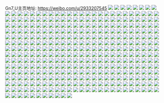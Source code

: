 Gn7_U主页地址: https://weibo.com/u/2933207545 
![](https://wx4.sinaimg.cn/mw2000/aed531f9ly1h9hffmnej6j22c0340b2b.jpg) 
![](https://wx4.sinaimg.cn/mw2000/aed531f9ly1h9hffks9znj22c03404qr.jpg) 
![](https://wx4.sinaimg.cn/mw2000/aed531f9ly1h9hffolgn9j228i2zc4qr.jpg) 
![](https://wx4.sinaimg.cn/mw2000/aed531f9ly1h9hffpxi05j22c0340x6p.jpg) 
![](https://wx4.sinaimg.cn/mw2000/aed531f9ly1h9hffuldp9j22c03407wj.jpg) 
![](https://wx4.sinaimg.cn/mw2000/aed531f9ly1h9hfft32xqj22c0340e83.jpg) 
![](https://wx4.sinaimg.cn/mw2000/aed531f9ly1h9hffvr2hoj22c03407wi.jpg) 
![](https://wx4.sinaimg.cn/mw2000/aed531f9ly1h9hffrkbmzj22c0340qv6.jpg) 
![](https://wx4.sinaimg.cn/mw2000/aed531f9ly1h9hffwwg11j22c0340hdt.jpg) 
![](https://wx4.sinaimg.cn/mw2000/aed531f9ly1h8xr01n2ybj22c033a1l1.jpg) 
![](https://wx4.sinaimg.cn/mw2000/aed531f9ly1h8xr03y14wj22c0340kjn.jpg) 
![](https://wx4.sinaimg.cn/mw2000/aed531f9ly1h8xr057673j22az2xz7wj.jpg) 
![](https://wx4.sinaimg.cn/mw2000/aed531f9ly1h8xr0865kjj22c03407wk.jpg) 
![](https://wx4.sinaimg.cn/mw2000/aed531f9ly1h8xr0a5f81j22c0340e83.jpg) 
![](https://wx4.sinaimg.cn/mw2000/aed531f9ly1h8xr0b413oj22ef35se82.jpg) 
![](https://wx4.sinaimg.cn/mw2000/aed531f9ly1h8wlba6mt5j227m2y5hdt.jpg) 
![](https://wx4.sinaimg.cn/mw2000/aed531f9ly1h8wlbn7950j227h2xzqv7.jpg) 
![](https://wx4.sinaimg.cn/mw2000/aed531f9ly1h8wlbff24dj22642w7npe.jpg) 
![](https://wx4.sinaimg.cn/mw2000/aed531f9ly1h8wlbwmpokj22c033u1l1.jpg) 
![](https://wx4.sinaimg.cn/mw2000/aed531f9ly1h8wlc5rm3rj21w22lp4qq.jpg) 
![](https://wx4.sinaimg.cn/mw2000/aed531f9ly1h8wlc1o83bj228c2z5x6q.jpg) 
![](https://wx4.sinaimg.cn/mw2000/aed531f9ly1h8kvwj1kzrj20uk8v4u0z.jpg) 
![](https://wx4.sinaimg.cn/mw2000/aed531f9ly1h8kvxd8ju3j20uk8i5kjn.jpg) 
![](https://wx4.sinaimg.cn/mw2000/aed531f9ly1h8kvxeyixej20uk7wkqv7.jpg) 
![](https://wx4.sinaimg.cn/mw2000/aed531f9ly1h8kvxgvza0j20uk8r8u0z.jpg) 
![](https://wx4.sinaimg.cn/mw2000/aed531f9ly1h8kvxb31otj20uk8gfhdv.jpg) 
![](https://wx4.sinaimg.cn/mw2000/aed531f9ly1h8kvxjkktfj20uk8zfnpf.jpg) 
![](https://wx4.sinaimg.cn/mw2000/aed531f9ly1h8kvxmf5q2j20uk9ytx6r.jpg) 
![](https://wx4.sinaimg.cn/mw2000/aed531f9ly1h8kvxoo0wqj20uk99g1l0.jpg) 
![](https://wx4.sinaimg.cn/mw2000/aed531f9ly1h8kvxqzwbnj20ukac0kjo.jpg) 
![](https://wx4.sinaimg.cn/mw2000/aed531f9ly1h8kvxtpvwmj20uk8gtu0z.jpg) 
![](https://wx4.sinaimg.cn/mw2000/aed531f9ly1h8kvxx6oyuj20uk99fb2c.jpg) 
![](https://wx4.sinaimg.cn/mw2000/aed531f9ly1h8kvxzncywj20uk839u0y.jpg) 
![](https://wx4.sinaimg.cn/mw2000/aed531f9ly1h8ap9k7nddj22772xmhdt.jpg) 
![](https://wx4.sinaimg.cn/mw2000/aed531f9ly1h8ap9d0crdj22c0340kjn.jpg) 
![](https://wx4.sinaimg.cn/mw2000/aed531f9ly1h8ap9f8kc7j227f2xunpe.jpg) 
![](https://wx4.sinaimg.cn/mw2000/aed531f9ly1h8ap9awt5kj22c03407wj.jpg) 
![](https://wx4.sinaimg.cn/mw2000/aed531f9ly1h8ap9gu1m2j22c033m7wi.jpg) 
![](https://wx4.sinaimg.cn/mw2000/aed531f9ly1h8ap9ldd3jj22c033q4qr.jpg) 
![](https://wx4.sinaimg.cn/mw2000/aed531f9ly1h8ap9igvivj22c03404qq.jpg) 
![](https://wx4.sinaimg.cn/mw2000/aed531f9ly1h8ap9ml5ohj22dc35s4qr.jpg) 
![](https://wx4.sinaimg.cn/mw2000/aed531f9ly1h8ap9jhjojj22c033ub2a.jpg) 
![](https://wx4.sinaimg.cn/mw2000/aed531f9ly1h7um74cn2yj20u014un6g.jpg) 
![](https://wx4.sinaimg.cn/mw2000/aed531f9ly1h7um73kit0j20u0140gty.jpg) 
![](https://wx4.sinaimg.cn/mw2000/aed531f9ly1h7um734x38j20u013y11y.jpg) 
![](https://wx4.sinaimg.cn/mw2000/aed531f9ly1h7um75t5pdj20u01407ct.jpg) 
![](https://wx4.sinaimg.cn/mw2000/aed531f9ly1h7um74omanj20u013wjz2.jpg) 
![](https://wx4.sinaimg.cn/mw2000/aed531f9ly1h7um7515hdj20u0140dol.jpg) 
![](https://wx4.sinaimg.cn/mw2000/aed531f9ly1h7um73wvp7j20u014011m.jpg) 
![](https://wx4.sinaimg.cn/mw2000/aed531f9ly1h7um75g2cgj20u014047k.jpg) 
![](https://wx4.sinaimg.cn/mw2000/aed531f9ly1h7fbhpyyrkj227x2ymwyf.jpg) 
![](https://wx4.sinaimg.cn/mw2000/aed531f9ly1h7fbhec8wej22db35shdw.jpg) 
![](https://wx4.sinaimg.cn/mw2000/aed531f9ly1h7fbhmpdlpj22bs33r7qk.jpg) 
![](https://wx4.sinaimg.cn/mw2000/aed531f9ly1h7fbhg4vurj22dc35snpg.jpg) 
![](https://wx4.sinaimg.cn/mw2000/aed531f9ly1h7fbhi1uzoj22dc35sx6s.jpg) 
![](https://wx4.sinaimg.cn/mw2000/aed531f9ly1h7fbhjhsakj22db35s1e3.jpg) 
![](https://wx4.sinaimg.cn/mw2000/aed531f9ly1h7fbhrg42mj22dc35shdv.jpg) 
![](https://wx4.sinaimg.cn/mw2000/aed531f9ly1h7fbhl20pqj22de35snpf.jpg) 
![](https://wx4.sinaimg.cn/mw2000/aed531f9ly1h7fbhu66juj22db35stvq.jpg) 
![](https://wx4.sinaimg.cn/mw2000/aed531f9ly1h7fbhsur9pj22db35s1dp.jpg) 
![](https://wx4.sinaimg.cn/mw2000/aed531f9ly1h71hf9lfihj20u013ugo5.jpg) 
![](https://wx4.sinaimg.cn/mw2000/aed531f9ly1h71hf2ovb2j20u0141n5t.jpg) 
![](https://wx4.sinaimg.cn/mw2000/aed531f9ly1h71hf6okbqj20u01380zn.jpg) 
![](https://wx4.sinaimg.cn/mw2000/aed531f9ly1h71hf4oikmj20u0141whv.jpg) 
![](https://wx4.sinaimg.cn/mw2000/aed531f9ly1h71hf5ukdrj20u013wakl.jpg) 
![](https://wx4.sinaimg.cn/mw2000/aed531f9ly1h71hf37c37j20u014042o.jpg) 
![](https://wx4.sinaimg.cn/mw2000/aed531f9ly1h71hf7ijhlj20u0134ac1.jpg) 
![](https://wx4.sinaimg.cn/mw2000/aed531f9ly1h71hf45kgxj20u0141ai4.jpg) 
![](https://wx4.sinaimg.cn/mw2000/aed531f9ly1h71hf8qg1vj20u013n0zi.jpg) 
![](https://wx4.sinaimg.cn/mw2000/aed531f9ly1h6mfp6f2aij20u0141wlq.jpg) 
![](https://wx4.sinaimg.cn/mw2000/aed531f9ly1h6mfpbqwn2j20u0141q76.jpg) 
![](https://wx4.sinaimg.cn/mw2000/aed531f9ly1h6mfp8nrrnj20u0140ah9.jpg) 
![](https://wx4.sinaimg.cn/mw2000/aed531f9ly1h6mfpe1zz6j20u013ydkg.jpg) 
![](https://wx4.sinaimg.cn/mw2000/aed531f9ly1h6mfpfddodj20u013ytgp.jpg) 
![](https://wx4.sinaimg.cn/mw2000/aed531f9ly1h6mfpg36l8j20u0141439.jpg) 
![](https://wx4.sinaimg.cn/mw2000/aed531f9ly1h6ecf3ttl2j20u017b7a4.jpg) 
![](https://wx4.sinaimg.cn/mw2000/aed531f9ly1h6ecf5gwg8j20u01900xn.jpg) 
![](https://wx4.sinaimg.cn/mw2000/aed531f9ly1h6ecf3f5jwj20u017egn0.jpg) 
![](https://wx4.sinaimg.cn/mw2000/aed531f9ly1h6ecf2p6cnj20u014344n.jpg) 
![](https://wx4.sinaimg.cn/mw2000/aed531f9ly1h6ecf64xjcj20u0140afc.jpg) 
![](https://wx4.sinaimg.cn/mw2000/aed531f9ly1h6ecf32q5bj20u0141djo.jpg) 
![](https://wx4.sinaimg.cn/mw2000/aed531f9ly1h6ecf1g9kmj20u018z7af.jpg) 
![](https://wx4.sinaimg.cn/mw2000/aed531f9ly1h6ecf5qnuej20u019075m.jpg) 
![](https://wx4.sinaimg.cn/mw2000/aed531f9ly1h6ecf2dsjrj20u0192wki.jpg) 
![](https://wx4.sinaimg.cn/mw2000/aed531f9ly1h6ecf1y3eaj20u0191tbc.jpg) 
![](https://wx4.sinaimg.cn/mw2000/aed531f9ly1h6ecf54pavj20u0190wkp.jpg) 
![](https://wx4.sinaimg.cn/mw2000/aed531f9ly1h6aukoearzj22c0340dnq.jpg) 
![](https://wx4.sinaimg.cn/mw2000/aed531f9ly1h6aukc3relj22c0340457.jpg) 
![](https://wx4.sinaimg.cn/mw2000/aed531f9ly1h691k6f2zij22c0340n7i.jpg) 
![](https://wx4.sinaimg.cn/mw2000/aed531f9ly1h653g2be3kj20u017ydgo.jpg) 
![](https://wx4.sinaimg.cn/mw2000/aed531f9ly1h653g39n56j20u01910ti.jpg) 
![](https://wx4.sinaimg.cn/mw2000/aed531f9ly1h653g0nyulj20u0140gn1.jpg) 
![](https://wx4.sinaimg.cn/mw2000/aed531f9ly1h653g71jtjj20u0190q7n.jpg) 
![](https://wx4.sinaimg.cn/mw2000/aed531f9ly1h653g5emqrj20u01910x4.jpg) 
![](https://wx4.sinaimg.cn/mw2000/aed531f9ly1h653g4bnv2j20u0140myg.jpg) 
![](https://wx4.sinaimg.cn/mw2000/aed531f9ly1h6431q2g7yj22c02c0kjm.jpg) 
![](https://wx4.sinaimg.cn/mw2000/aed531f9ly1h5y34y6hwwj20u018w0u8.jpg) 
![](https://wx4.sinaimg.cn/mw2000/aed531f9ly1h5y355qqxkj20u0190jx9.jpg) 
![](https://wx4.sinaimg.cn/mw2000/aed531f9ly1h5y353y4erj20u019040g.jpg) 
![](https://wx4.sinaimg.cn/mw2000/aed531f9ly1h5y34xjr9wj20u018tab8.jpg) 
![](https://wx4.sinaimg.cn/mw2000/aed531f9ly1h5y3501jt9j20u018o7an.jpg) 
![](https://wx4.sinaimg.cn/mw2000/aed531f9ly1h5y3520nrbj20u018ytad.jpg) 
![](https://wx4.sinaimg.cn/mw2000/aed531f9ly1h5y355dvlzj20u0190dla.jpg) 
![](https://wx4.sinaimg.cn/mw2000/aed531f9ly1h5y350b9pij20u018oafh.jpg) 
![](https://wx4.sinaimg.cn/mw2000/aed531f9ly1h5y354b3ecj20u018ngnc.jpg) 
![](https://wx4.sinaimg.cn/mw2000/aed531f9ly1h5y3578dasj20u0190767.jpg) 
![](https://wx4.sinaimg.cn/mw2000/aed531f9ly1h5y35623azj20u0190dkw.jpg) 
![](https://wx4.sinaimg.cn/mw2000/aed531f9ly1h5sa8uwxz5j20u018v78k.jpg) 
![](https://wx4.sinaimg.cn/mw2000/aed531f9ly1h5sa8tdocuj20u0190dla.jpg) 
![](https://wx4.sinaimg.cn/mw2000/aed531f9ly1h5sa8spb4lj20u0191q6w.jpg) 
![](https://wx4.sinaimg.cn/mw2000/aed531f9ly1h5sa8tx217j20u0190wke.jpg) 
![](https://wx4.sinaimg.cn/mw2000/aed531f9ly1h5sa8r9xbdj20u0190q6x.jpg) 
![](https://wx4.sinaimg.cn/mw2000/aed531f9ly1h5sa8ugtdyj20u0190grq.jpg) 
![](https://wx4.sinaimg.cn/mw2000/aed531f9ly1h5sa8vuyowj20u0191440.jpg) 
![](https://wx4.sinaimg.cn/mw2000/aed531f9ly1h5sa8s4d2ij20u018rgqj.jpg) 
![](https://wx4.sinaimg.cn/mw2000/aed531f9ly1h5sa8vdgrhj20u018y797.jpg) 
![](https://wx4.sinaimg.cn/mw2000/aed531f9ly1h59yuzstr7j20u01hc0zu.jpg) 
![](https://wx4.sinaimg.cn/mw2000/aed531f9ly1h59yv0f4yij20u01g6agp.jpg) 
![](https://wx4.sinaimg.cn/mw2000/aed531f9ly1h548xlv1flj216o1kwwz0.jpg) 
![](https://wx4.sinaimg.cn/mw2000/aed531f9ly1h548xl33ehj216o1kwhde.jpg) 
![](https://wx4.sinaimg.cn/mw2000/aed531f9ly1h548xjyv68j22c03327wi.jpg) 
![](https://wx4.sinaimg.cn/mw2000/aed531f9ly1h548xmhkc1j21811kwngr.jpg) 
![](https://wx4.sinaimg.cn/mw2000/aed531f9ly1h548xhdv8pj20zo1j1n92.jpg) 
![](https://wx4.sinaimg.cn/mw2000/aed531f9ly1h4wzy7c2lzj20uk88xnpg.jpg) 
![](https://wx4.sinaimg.cn/mw2000/aed531f9ly1h4wzyipw0cj20uk8xlqv7.jpg) 
![](https://wx4.sinaimg.cn/mw2000/aed531f9ly1h4wzz7tzuuj20uk9itkjo.jpg) 
![](https://wx4.sinaimg.cn/mw2000/aed531f9ly1h4wzxt42vhj20ukbmfhdw.jpg) 
![](https://wx4.sinaimg.cn/mw2000/aed531f9ly1h4x00f3imjj20ukb67kjp.jpg) 
![](https://wx4.sinaimg.cn/mw2000/aed531f9ly1h4x00nuzw2j20ukafr4qt.jpg) 
![](https://wx4.sinaimg.cn/mw2000/aed531f9ly1h4x042lb6rj20uka3b7wl.jpg) 
![](https://wx4.sinaimg.cn/mw2000/aed531f9ly1h4x04ce8yaj20ukclox6r.jpg) 
![](https://wx4.sinaimg.cn/mw2000/aed531f9ly1h4x04qmt86j20ukagk1l0.jpg) 
![](https://wx4.sinaimg.cn/mw2000/aed531f9ly1h4x052qvncj20ukb77b2c.jpg) 
![](https://wx4.sinaimg.cn/mw2000/aed531f9ly1h4x059ailkj21hg4dfnpd.jpg) 
![](https://wx4.sinaimg.cn/mw2000/aed531f9ly1h4wyvlh7j8j20zo1ao1cm.jpg) 
![](https://wx4.sinaimg.cn/mw2000/aed531f9ly1h4wyvkj88ej20zn1b6aqh.jpg) 
![](https://wx4.sinaimg.cn/mw2000/aed531f9ly1h4wyvjhl9jj22c0340npe.jpg) 
![](https://wx4.sinaimg.cn/mw2000/aed531f9ly1h4wyvm1mwqj216o1kw1io.jpg) 
![](https://wx4.sinaimg.cn/mw2000/aed531f9ly1h4wyvevj2hj20zo1al179.jpg) 
![](https://wx4.sinaimg.cn/mw2000/aed531f9ly1h4wyvhdebyj22c03404qr.jpg) 
![](https://wx4.sinaimg.cn/mw2000/aed531f9ly1h4nwbjkxwaj22c0340u0y.jpg) 
![](https://wx4.sinaimg.cn/mw2000/aed531f9ly1h4nwbpaqz6j22c03401kz.jpg) 
![](https://wx4.sinaimg.cn/mw2000/aed531f9ly1h4nwbmb01yj22c03407wj.jpg) 
![](https://wx4.sinaimg.cn/mw2000/aed531f9ly1h4nwbu5l5ej22c0340e81.jpg) 
![](https://wx4.sinaimg.cn/mw2000/aed531f9ly1h4nwbrwqe5j22c03404qr.jpg) 
![](https://wx4.sinaimg.cn/mw2000/aed531f9ly1h4nwbv37qlj22c03407wi.jpg) 
![](https://wx4.sinaimg.cn/mw2000/aed531f9ly1h4nwbtm7p8j22c0340npd.jpg) 
![](https://wx4.sinaimg.cn/mw2000/aed531f9ly1h4nwbib8aqj22c0340qv6.jpg) 
![](https://wx4.sinaimg.cn/mw2000/aed531f9ly1h4nwbsyx2dj22c0340kjm.jpg) 
![](https://wx4.sinaimg.cn/mw2000/aed531f9ly1h434v5pruhj22c0340kjm.jpg) 
![](https://wx4.sinaimg.cn/mw2000/aed531f9ly1h434v0xjouj22c03404qr.jpg) 
![](https://wx4.sinaimg.cn/mw2000/aed531f9ly1h3zqnfso96j22c03407wk.jpg) 
![](https://wx4.sinaimg.cn/mw2000/aed531f9ly1h3zqnh3nrfj22042p11ky.jpg) 
![](https://wx4.sinaimg.cn/mw2000/aed531f9ly1h3zqnc3kj5j22c03401l0.jpg) 
![](https://wx4.sinaimg.cn/mw2000/aed531f9ly1h3zqno01qfj21ya2j3u0x.jpg) 
![](https://wx4.sinaimg.cn/mw2000/aed531f9ly1h3zqntqe19j21wz2dykjm.jpg) 
![](https://wx4.sinaimg.cn/mw2000/aed531f9ly1h3zqnryjkzj22652w84qq.jpg) 
![](https://wx4.sinaimg.cn/mw2000/aed531f9ly1h3zqnk0vauj225w2or4qr.jpg) 
![](https://wx4.sinaimg.cn/mw2000/aed531f9ly1h3zqnlkmxbj223l2p21ky.jpg) 
![](https://wx4.sinaimg.cn/mw2000/aed531f9ly1h3zqnw0495j22c0340b2c.jpg) 
![](https://wx4.sinaimg.cn/mw2000/aed531f9ly1h3h34781xdj20uk9sw7wk.jpg) 
![](https://wx4.sinaimg.cn/mw2000/aed531f9ly1h3h348sjy5j20ukax3qv7.jpg) 
![](https://wx4.sinaimg.cn/mw2000/aed531f9ly1h3h34aoeunj20uk9az1l0.jpg) 
![](https://wx4.sinaimg.cn/mw2000/aed531f9ly1h3h34c8jsdj20uk8r2e83.jpg) 
![](https://wx4.sinaimg.cn/mw2000/aed531f9ly1h3h34dms7qj20uk8f0hdv.jpg) 
![](https://wx4.sinaimg.cn/mw2000/aed531f9ly1h3h34ft8dcj20uk9kox6s.jpg) 
![](https://wx4.sinaimg.cn/mw2000/aed531f9ly1h3h34hk5xfj20uk9otkjn.jpg) 
![](https://wx4.sinaimg.cn/mw2000/aed531f9ly1h3h345dif5j20uk8ttu0z.jpg) 
![](https://wx4.sinaimg.cn/mw2000/aed531f9ly1h3h34j4solj20uk8q8u0y.jpg) 
![](https://wx4.sinaimg.cn/mw2000/aed531f9ly1h3h34kr6yej20ukbixnpg.jpg) 
![](https://wx4.sinaimg.cn/mw2000/aed531f9ly1h3h34mjd90j20uka7su0z.jpg) 
![](https://wx4.sinaimg.cn/mw2000/aed531f9ly1h3h342zgk2j20uk8bg4qr.jpg) 
![](https://wx4.sinaimg.cn/mw2000/aed531f9ly1h3h34nxigaj20uk635u0x.jpg) 
![](https://wx4.sinaimg.cn/mw2000/aed531f9ly1h3bdiv0bk9j20ue1681ce.jpg) 
![](https://wx4.sinaimg.cn/mw2000/aed531f9ly1h3bdj0zn23j20qv118k94.jpg) 
![](https://wx4.sinaimg.cn/mw2000/aed531f9ly1h3bdiwx7f9j215t1ms4qp.jpg) 
![](https://wx4.sinaimg.cn/mw2000/aed531f9ly1h3bdizokm2j22c0340hdu.jpg) 
![](https://wx4.sinaimg.cn/mw2000/aed531f9ly1h3bditdk46j228m2zhhdv.jpg) 
![](https://wx4.sinaimg.cn/mw2000/aed531f9ly1h3bdip62gnj22c03401ky.jpg) 
![](https://wx4.sinaimg.cn/mw2000/aed531f9ly1h3bdixvbvdj22c0340kjl.jpg) 
![](https://wx4.sinaimg.cn/mw2000/aed531f9ly1h35hycypr3j22c0340x6q.jpg) 
![](https://wx4.sinaimg.cn/mw2000/aed531f9ly1h35hyaifchj22c0340x6q.jpg) 
![](https://wx4.sinaimg.cn/mw2000/aed531f9ly1h35hyes6kkj22c03367wj.jpg) 
![](https://wx4.sinaimg.cn/mw2000/aed531f9ly1h35hyojuuzj225r2vknpd.jpg) 
![](https://wx4.sinaimg.cn/mw2000/aed531f9ly1h35hygh4r3j22c03227wj.jpg) 
![](https://wx4.sinaimg.cn/mw2000/aed531f9ly1h35hyk09etj22c0340e83.jpg) 
![](https://wx4.sinaimg.cn/mw2000/aed531f9ly1h35hyn658mj22c0340kjn.jpg) 
![](https://wx4.sinaimg.cn/mw2000/aed531f9ly1h2weqm746cj22c0340x6p.jpg) 
![](https://wx4.sinaimg.cn/mw2000/aed531f9ly1h2weqo1av8j22c0340hdt.jpg) 
![](https://wx4.sinaimg.cn/mw2000/aed531f9ly1h2wf2qzulfj20tu13uqa2.jpg) 
![](https://wx4.sinaimg.cn/mw2000/aed531f9ly1h2weqib64vj22c0340u0x.jpg) 
![](https://wx4.sinaimg.cn/mw2000/aed531f9ly1h2wf0ovc33j22c0340npe.jpg) 
![](https://wx4.sinaimg.cn/mw2000/aed531f9ly1h2weqkepq1j22c03401ky.jpg) 
![](https://wx4.sinaimg.cn/mw2000/aed531f9ly1h2weqfvd91j22892z17wh.jpg) 
![](https://wx4.sinaimg.cn/mw2000/aed531f9ly1h2weqd92b3j22882yz7wh.jpg) 
![](https://wx4.sinaimg.cn/mw2000/aed531f9ly1h2weqeln86j229i30o7wh.jpg) 
![](https://wx4.sinaimg.cn/mw2000/aed531f9ly1h2u2hx0m2xj22c0340u0x.jpg) 
![](https://wx4.sinaimg.cn/mw2000/aed531f9ly1h2u2hvffppj22c0340b2a.jpg) 
![](https://wx4.sinaimg.cn/mw2000/aed531f9ly1h2u2htnqv4j22c03404qq.jpg) 
![](https://wx4.sinaimg.cn/mw2000/aed531f9ly1h2u2hryl7mj22c0340hdw.jpg) 
![](https://wx4.sinaimg.cn/mw2000/aed531f9ly1h2u2hlg06yj22c0340b2c.jpg) 
![](https://wx4.sinaimg.cn/mw2000/aed531f9ly1h2u2hor7jwj22c0340hdw.jpg) 
![](https://wx4.sinaimg.cn/mw2000/aed531f9ly1h2pei4rdobj22c032yx6r.jpg) 
![](https://wx4.sinaimg.cn/mw2000/aed531f9ly1h2peib7cd8j22c0340u0z.jpg) 
![](https://wx4.sinaimg.cn/mw2000/aed531f9ly1h2peih8ythj22c033iqv7.jpg) 
![](https://wx4.sinaimg.cn/mw2000/aed531f9ly1h2peiedz1dj21vb2g0hdv.jpg) 
![](https://wx4.sinaimg.cn/mw2000/aed531f9ly1h2pei7yjn8j22c033akjo.jpg) 
![](https://wx4.sinaimg.cn/mw2000/aed531f9ly1h2lyast2m2j20uk8pa1kz.jpg) 
![](https://wx4.sinaimg.cn/mw2000/aed531f9ly1h2lyau8ispj20uk8gv4qr.jpg) 
![](https://wx4.sinaimg.cn/mw2000/aed531f9ly1h2lyavbduoj20uk7n0u0y.jpg) 
![](https://wx4.sinaimg.cn/mw2000/aed531f9ly1h2lyawimp9j20uk83tb2b.jpg) 
![](https://wx4.sinaimg.cn/mw2000/aed531f9ly1h2lyaz0ix1j20uk8uh4qs.jpg) 
![](https://wx4.sinaimg.cn/mw2000/aed531f9ly1h2lyb0vp0jj20uk8y2qv7.jpg) 
![](https://wx4.sinaimg.cn/mw2000/aed531f9ly1h2lyarhpcgj20uk9mehdw.jpg) 
![](https://wx4.sinaimg.cn/mw2000/aed531f9ly1h2lyb2g0pvj20uk7n0npf.jpg) 
![](https://wx4.sinaimg.cn/mw2000/aed531f9ly1h2lyb3z74nj20uk8it1l0.jpg) 
![](https://wx4.sinaimg.cn/mw2000/aed531f9ly1h2lyb56ykfj20uk5d3x6q.jpg) 
![](https://wx4.sinaimg.cn/mw2000/aed531f9ly1h2bglldx50j22c0340b2c.jpg) 
![](https://wx4.sinaimg.cn/mw2000/aed531f9ly1h2bgm095z3j22c0340npf.jpg) 
![](https://wx4.sinaimg.cn/mw2000/aed531f9ly1h2bgl5ibwtj22c03401l1.jpg) 
![](https://wx4.sinaimg.cn/mw2000/aed531f9ly1h209jkxt76j22c0340e82.jpg) 
![](https://wx4.sinaimg.cn/mw2000/aed531f9ly1h209jn5nqmj21ls226kdz.jpg) 
![](https://wx4.sinaimg.cn/mw2000/aed531f9ly1h209jk432fj22352r31ky.jpg) 
![](https://wx4.sinaimg.cn/mw2000/aed531f9ly1h209jlr338j22c0340e82.jpg) 
![](https://wx4.sinaimg.cn/mw2000/aed531f9ly1h209jnwon2j22c0340hdu.jpg) 
![](https://wx4.sinaimg.cn/mw2000/aed531f9ly1h209jmna80j22c0340kjm.jpg) 
![](https://wx4.sinaimg.cn/mw2000/aed531f9ly1h1yqjualp4j225e2w7kjl.jpg) 
![](https://wx4.sinaimg.cn/mw2000/aed531f9ly1h1yqjx48v8j22c03407wi.jpg) 
![](https://wx4.sinaimg.cn/mw2000/aed531f9ly1h1yqk4i3eoj225v301hdu.jpg) 
![](https://wx4.sinaimg.cn/mw2000/aed531f9ly1h1yqk0bovej22c0340e82.jpg) 
![](https://wx4.sinaimg.cn/mw2000/aed531f9ly1h1yqjru4ggj22c0340x6p.jpg) 
![](https://wx4.sinaimg.cn/mw2000/aed531f9ly1h1yqk1a9ikj21xh2hm7mq.jpg) 
![](https://wx4.sinaimg.cn/mw2000/aed531f9ly1h1ncqjiw9dj228l2x1qv6.jpg) 
![](https://wx4.sinaimg.cn/mw2000/aed531f9ly1h1ncqlz937j22c0340kjo.jpg) 
![](https://wx4.sinaimg.cn/mw2000/aed531f9ly1h1ncqi8wnpj226i2q07wi.jpg) 
![](https://wx4.sinaimg.cn/mw2000/aed531f9ly1h1ncqn4n3fj22c03401ky.jpg) 
![](https://wx4.sinaimg.cn/mw2000/aed531f9ly1h1ncqkf6z0j224n2u7b2a.jpg) 
![](https://wx4.sinaimg.cn/mw2000/aed531f9ly1h1ncqnrijkj22892z1qv5.jpg) 
![](https://wx4.sinaimg.cn/mw2000/aed531f9ly1h1bvfihus7j22c0340u0y.jpg) 
![](https://wx4.sinaimg.cn/mw2000/aed531f9ly1h1bvfh42cuj22c0340kjn.jpg) 
![](https://wx4.sinaimg.cn/mw2000/aed531f9ly1h1bvfjjo9pj22ae31vu0x.jpg) 
![](https://wx4.sinaimg.cn/mw2000/aed531f9ly1h1bvflhp8oj22c0340x6q.jpg) 
![](https://wx4.sinaimg.cn/mw2000/aed531f9ly1h1bvfmt1e1j22c0340u0y.jpg) 
![](https://wx4.sinaimg.cn/mw2000/aed531f9ly1h1bvfnom0sj21mn222wsg.jpg) 
![](https://wx4.sinaimg.cn/mw2000/aed531f9ly1h12lw0mongj22c0340qv6.jpg) 
![](https://wx4.sinaimg.cn/mw2000/aed531f9ly1h12lw1zqsoj22c0340hdu.jpg) 
![](https://wx4.sinaimg.cn/mw2000/aed531f9ly1h12lvzlc8qj22c03407wi.jpg) 
![](https://wx4.sinaimg.cn/mw2000/aed531f9ly1h12lw2z0mwj22c0340b2a.jpg) 
![](https://wx4.sinaimg.cn/mw2000/aed531f9ly1h12lw7i9yrj22c0340qv6.jpg) 
![](https://wx4.sinaimg.cn/mw2000/aed531f9ly1h12lyixempj22c0340npe.jpg) 
![](https://wx4.sinaimg.cn/mw2000/aed531f9ly1h12lw5q4stj22c0340qv6.jpg) 
![](https://wx4.sinaimg.cn/mw2000/aed531f9ly1h12lw4ons1j22c0340npe.jpg) 
![](https://wx4.sinaimg.cn/mw2000/aed531f9ly1h12lw3ll5gj22c0340hdt.jpg) 
![](https://wx4.sinaimg.cn/mw2000/aed531f9ly1h12lw6jozdj22c0340qv6.jpg) 
![](https://wx4.sinaimg.cn/mw2000/aed531f9ly1h12lw8hpy0j22c0340npe.jpg) 
![](https://wx4.sinaimg.cn/mw2000/aed531f9ly1h0gj43hk9wj20uk8meb2a.jpg) 
![](https://wx4.sinaimg.cn/mw2000/aed531f9ly1h0gj45xhjmj20uk83iqv6.jpg) 
![](https://wx4.sinaimg.cn/mw2000/aed531f9ly1h0gj4130yaj20uk87du0y.jpg) 
![](https://wx4.sinaimg.cn/mw2000/aed531f9ly1h0gj48zrupj20uk825npf.jpg) 
![](https://wx4.sinaimg.cn/mw2000/aed531f9ly1h0gj4nie8zj20uk8fde83.jpg) 
![](https://wx4.sinaimg.cn/mw2000/aed531f9ly1h0gj4qflivj20uk8faqv7.jpg) 
![](https://wx4.sinaimg.cn/mw2000/aed531f9ly1h0gj4runboj20uk7wmu0y.jpg) 
![](https://wx4.sinaimg.cn/mw2000/aed531f9ly1h0gj4vkxabj20uk9ze1l0.jpg) 
![](https://wx4.sinaimg.cn/mw2000/aed531f9ly1h0gj4knddnj20uk8s2kjn.jpg) 
![](https://wx4.sinaimg.cn/mw2000/aed531f9ly1h0gj4ylxarj20uk96unpf.jpg) 
![](https://wx4.sinaimg.cn/mw2000/aed531f9ly1h0gj52iv8zj20uk8tvx6r.jpg) 
![](https://wx4.sinaimg.cn/mw2000/aed531f9ly1h0gj54rglvj20uk6cz7wi.jpg) 
![](https://wx4.sinaimg.cn/mw2000/aed531f9ly1h0fgt8elz5j20uk86te83.jpg) 
![](https://wx4.sinaimg.cn/mw2000/aed531f9ly1h0fgtd7quhj20uk7dcu0y.jpg) 
![](https://wx4.sinaimg.cn/mw2000/aed531f9ly1h0fgthoukej20uk7wp1kz.jpg) 
![](https://wx4.sinaimg.cn/mw2000/aed531f9ly1h0fgtlw33ej20uk7x5b2b.jpg) 
![](https://wx4.sinaimg.cn/mw2000/aed531f9ly1h0fgtqn12oj20uk7yju0y.jpg) 
![](https://wx4.sinaimg.cn/mw2000/aed531f9ly1h0fgtv9lhcj20uk7unkjm.jpg) 
![](https://wx4.sinaimg.cn/mw2000/aed531f9ly1h0fgtzy44kj20uk894u0y.jpg) 
![](https://wx4.sinaimg.cn/mw2000/aed531f9ly1h0fgt2qt0mj20uk7p1x6q.jpg) 
![](https://wx4.sinaimg.cn/mw2000/aed531f9ly1h0fgu60cb1j20uk8zk7wj.jpg) 
![](https://wx4.sinaimg.cn/mw2000/aed531f9ly1gzlfu3wayxj22c03404qq.jpg) 
![](https://wx4.sinaimg.cn/mw2000/aed531f9ly1gzlfu6g1snj22c03404qq.jpg) 
![](https://wx4.sinaimg.cn/mw2000/aed531f9ly1gzlfu15lhgj22c03407wi.jpg) 
![](https://wx4.sinaimg.cn/mw2000/aed531f9ly1gzlfu9e4szj22c0340npe.jpg) 
![](https://wx4.sinaimg.cn/mw2000/aed531f9ly1gyx3syfj4wj22022c0npd.jpg) 
![](https://wx4.sinaimg.cn/mw2000/aed531f9ly1gyx3szw0fgj21y72c0qv5.jpg) 
![](https://wx4.sinaimg.cn/mw2000/aed531f9ly1gyx3t1hnn4j220o2c0u0x.jpg) 
![](https://wx4.sinaimg.cn/mw2000/aed531f9ly1gyc7xetsfuj22c02c0u0x.jpg) 
![](https://wx4.sinaimg.cn/mw2000/aed531f9ly1gyc7xdiojoj21n81n87wh.jpg) 
![](https://wx4.sinaimg.cn/mw2000/aed531f9ly1gxxd6wdp04j227j2ubhdv.jpg) 
![](https://wx4.sinaimg.cn/mw2000/aed531f9ly1gxxd7hz6uwj227g2xynpe.jpg) 
![](https://wx4.sinaimg.cn/mw2000/aed531f9ly1gxxd77lndsj22c0340u0z.jpg) 
![](https://wx4.sinaimg.cn/mw2000/aed531f9ly1gxxd7bzglej22bd2rjhdv.jpg) 
![](https://wx4.sinaimg.cn/mw2000/aed531f9ly1gxxd7lo5n4j21nz27ze81.jpg) 
![](https://wx4.sinaimg.cn/mw2000/aed531f9ly1gxxd71d37dj22c0340u0z.jpg) 
![](https://wx4.sinaimg.cn/mw2000/aed531f9ly1gxxd7fi45ej224p2ua7wi.jpg) 
![](https://wx4.sinaimg.cn/mw2000/aed531f9ly1gxxd7kc0hpj226g2wnnpe.jpg) 
![](https://wx4.sinaimg.cn/mw2000/aed531f9ly1gxxd7oayu9j22c03407wj.jpg) 
![](https://wx4.sinaimg.cn/mw2000/aed531f9gy1gxrajqpkmej227z2yox6r.jpg) 
![](https://wx4.sinaimg.cn/mw2000/aed531f9gy1gxrajxxbbij21z62ucqv7.jpg) 
![](https://wx4.sinaimg.cn/mw2000/aed531f9gy1gxrakcf1rnj228m2zjx6r.jpg) 
![](https://wx4.sinaimg.cn/mw2000/aed531f9gy1gxrajkrtstj22c0340kjo.jpg) 
![](https://wx4.sinaimg.cn/mw2000/aed531f9gy1gxraky4j9ej21zb2c0u0x.jpg) 
![](https://wx4.sinaimg.cn/mw2000/aed531f9gy1gxrak5mma9j22c0340e84.jpg) 
![](https://wx4.sinaimg.cn/mw2000/aed531f9gy1gxmpj029njj22c0340e85.jpg) 
![](https://wx4.sinaimg.cn/mw2000/aed531f9gy1gxmpifnp3jj22572mk7wj.jpg) 
![](https://wx4.sinaimg.cn/mw2000/aed531f9gy1gxmpir3kc1j22c0340x6s.jpg) 
![](https://wx4.sinaimg.cn/mw2000/aed531f9gy1gxmpj39psbj229k2yuqv6.jpg) 
![](https://wx4.sinaimg.cn/mw2000/aed531f9gy1gxmpihun8bj21uc2c0hdu.jpg) 
![](https://wx4.sinaimg.cn/mw2000/aed531f9gy1gxjgdc043gj22c0340e82.jpg) 
![](https://wx4.sinaimg.cn/mw2000/aed531f9gy1gxjgdnitr3j22c0340e82.jpg) 
![](https://wx4.sinaimg.cn/mw2000/aed531f9gy1gxjge900xrj229x3181kz.jpg) 
![](https://wx4.sinaimg.cn/mw2000/aed531f9gy1gxjgd69ij1j22c0340qv6.jpg) 
![](https://wx4.sinaimg.cn/mw2000/aed531f9gy1gxjgdhr8ikj22c0340e82.jpg) 
![](https://wx4.sinaimg.cn/mw2000/aed531f9gy1gxjgdtg2y9j22c0340e82.jpg) 
![](https://wx4.sinaimg.cn/mw2000/aed531f9ly1gwu1s1rqmhj20zo1epwpg.jpg) 
![](https://wx4.sinaimg.cn/mw2000/aed531f9ly1gwu1s30oyyj21o02a94qp.jpg) 
![](https://wx4.sinaimg.cn/mw2000/aed531f9ly1gwu1s3slxoj21o02e64qp.jpg) 
![](https://wx4.sinaimg.cn/mw2000/aed531f9ly1gwu1s02vhsj21nz2dq7wh.jpg) 
![](https://wx4.sinaimg.cn/mw2000/aed531f9ly1gwrnpa47vkj22c03407wi.jpg) 
![](https://wx4.sinaimg.cn/mw2000/aed531f9ly1gwrnpczalbj21ix1r4e81.jpg) 
![](https://wx4.sinaimg.cn/mw2000/aed531f9ly1gwrnpbsbg0j22c0340e82.jpg) 
![](https://wx4.sinaimg.cn/mw2000/aed531f9ly1gwrnpffe8zj21ih23jkjl.jpg) 
![](https://wx4.sinaimg.cn/mw2000/aed531f9ly1gwrnpehttnj22c0340b2a.jpg) 
![](https://wx4.sinaimg.cn/mw2000/aed531f9ly1gwibqu0n9uj21sc1scno8.jpg) 
![](https://wx4.sinaimg.cn/mw2000/aed531f9ly1gwibqv35fbj21sc1scno6.jpg) 
![](https://wx4.sinaimg.cn/mw2000/aed531f9ly1gwie12weu3j22c02c0kjl.jpg) 
![](https://wx4.sinaimg.cn/mw2000/aed531f9ly1gwie15com3j22c02c0kjl.jpg) 
![](https://wx4.sinaimg.cn/mw2000/aed531f9ly1gwie19etqhj22c02c0npd.jpg) 
![](https://wx4.sinaimg.cn/mw2000/aed531f9ly1gwie1c1hdtj22c02c0qv5.jpg) 
![](https://wx4.sinaimg.cn/mw2000/aed531f9ly1gwie27fr10j22c0340b2a.jpg) 
![](https://wx4.sinaimg.cn/mw2000/aed531f9ly1gwie2astlcj22c0340e82.jpg) 
![](https://wx4.sinaimg.cn/mw2000/aed531f9ly1gwie8qbfdej22c02c0kjl.jpg) 
![](https://wx4.sinaimg.cn/mw2000/aed531f9ly1gwie8t5860j21sc1sckjl.jpg) 
![](https://wx4.sinaimg.cn/mw2000/aed531f9ly1gwc5g0zi7tj20uk7f5hdv.jpg) 
![](https://wx4.sinaimg.cn/mw2000/aed531f9ly1gwc5g7waf3j20uk8mkb2b.jpg) 
![](https://wx4.sinaimg.cn/mw2000/aed531f9ly1gwc5ggmi1vj20ukbej4qr.jpg) 
![](https://wx4.sinaimg.cn/mw2000/aed531f9ly1gwc5gr98btj20uk7n0hdv.jpg) 
![](https://wx4.sinaimg.cn/mw2000/aed531f9ly1gwc5ftdbw2j20uk7091kz.jpg) 
![](https://wx4.sinaimg.cn/mw2000/aed531f9ly1gwc5gz98zyj20uk9funpf.jpg) 
![](https://wx4.sinaimg.cn/mw2000/aed531f9ly1gvxo7i9fgcj21o0281u0x.jpg) 
![](https://wx4.sinaimg.cn/mw2000/aed531f9ly1gvxo7srh8gj21o0281u0x.jpg) 
![](https://wx4.sinaimg.cn/mw2000/aed531f9ly1gvxo7omvttj21o0281u0x.jpg) 
![](https://wx4.sinaimg.cn/mw2000/aed531f9ly1gvxo81olmyj21ks23qnpd.jpg) 
![](https://wx4.sinaimg.cn/mw2000/aed531f9ly1gvxo7zay6ij21kn23jkjl.jpg) 
![](https://wx4.sinaimg.cn/mw2000/aed531f9ly1gvxo7wexcdj21ka232e81.jpg) 
![](https://wx4.sinaimg.cn/mw2000/aed531f9ly1gvxo886syrj21o0281u0x.jpg) 
![](https://wx4.sinaimg.cn/mw2000/aed531f9ly1gvxo84q4nlj21o0281npd.jpg) 
![](https://wx4.sinaimg.cn/mw2000/aed531f9ly1gvxo8ibjypj21o0281npd.jpg) 
![](https://wx4.sinaimg.cn/mw2000/aed531f9ly1gvxo89sqt6j20zo1aftl3.jpg) 
![](https://wx4.sinaimg.cn/mw2000/aed531f9ly1gvxo8dtk9gj22c02c0hdu.jpg) 
![](https://wx4.sinaimg.cn/mw2000/003cvrh7ly1gvr2b374z0j60uk6rxb2b02.jpg) 
![](https://wx4.sinaimg.cn/mw2000/003cvrh7ly1gvpizss6uqj61o0281npd02.jpg) 
![](https://wx4.sinaimg.cn/mw2000/003cvrh7ly1gvpizzsg49j62c02c0e8202.jpg) 
![](https://wx4.sinaimg.cn/mw2000/003cvrh7ly1gvpizucjmsj61o0281npd02.jpg) 
![](https://wx4.sinaimg.cn/mw2000/aed531f9ly1gvpizr9jfdj21o0281npd.jpg) 
![](https://wx4.sinaimg.cn/mw2000/003cvrh7ly1gvpizqb9zwj61o0280npd02.jpg) 
![](https://wx4.sinaimg.cn/mw2000/003cvrh7ly1gvpiztqkb4j61o0280kjl02.jpg) 
![](https://wx4.sinaimg.cn/mw2000/aed531f9ly1gvpizy2ye8j22c02c04qq.jpg) 
![](https://wx4.sinaimg.cn/mw2000/003cvrh7ly1gvpizwqte2j61o0280kjl02.jpg) 
![](https://wx4.sinaimg.cn/mw2000/003cvrh7ly1gvpizvod91j61o0281npd02.jpg) 
![](https://wx4.sinaimg.cn/mw2000/003cvrh7ly1gvijzzv1rnj61o0281ayz02.jpg) 
![](https://wx4.sinaimg.cn/mw2000/003cvrh7ly1gvik05s4qnj62c02c0e8102.jpg) 
![](https://wx4.sinaimg.cn/mw2000/003cvrh7ly1gvijzxukb0j61o0281no402.jpg) 
![](https://wx4.sinaimg.cn/mw2000/003cvrh7ly1gvijzvvqp3j61lx2581hl02.jpg) 
![](https://wx4.sinaimg.cn/mw2000/003cvrh7ly1gvik03nhacj62c02c0kjl02.jpg) 
![](https://wx4.sinaimg.cn/mw2000/003cvrh7ly1gvijzsxjymj61mp26ahb902.jpg) 
![](https://wx4.sinaimg.cn/mw2000/003cvrh7ly1gvijzrqn4pj62c02ae1ky02.jpg) 
![](https://wx4.sinaimg.cn/mw2000/003cvrh7ly1gvik01p0xnj62c02c07wh02.jpg) 
![](https://wx4.sinaimg.cn/mw2000/003cvrh7ly1gvijzuvilvj62c02c07wi02.jpg) 
![](https://wx4.sinaimg.cn/mw2000/003cvrh7ly1gvagynu44gj62c02c0x6p02.jpg) 
![](https://wx4.sinaimg.cn/mw2000/003cvrh7ly1gvagyeamj9j61o02814qp02.jpg) 
![](https://wx4.sinaimg.cn/mw2000/003cvrh7ly1gvagyk1d63j62c02c01ky02.jpg) 
